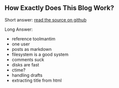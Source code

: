 How Exactly Does This Blog Work?
---

Short answer: [read the source on github](http://github.com/joho/blog)

Long Answer: 

  * reference toolmantim
  * one user
  * posts as markdown
  * filesystem is a good system
  * comments suck
  * disks are fast
  * ctime?
  * handling drafts
  * extracting title from html

